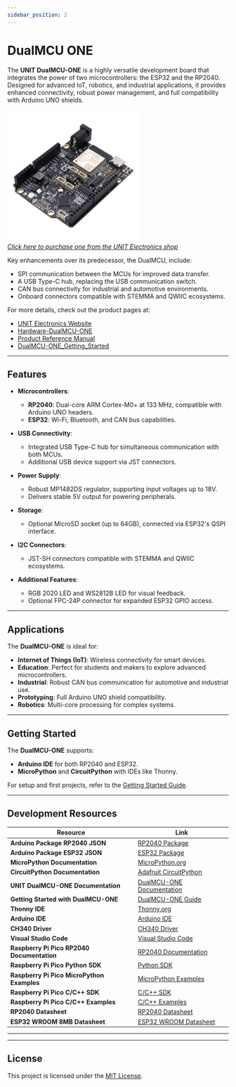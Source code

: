 ```yaml
---
sidebar_position: 2
---
```


# DualMCU ONE 



The **UNIT DualMCU-ONE** is a highly versatile development board that integrates the power of two microcontrollers: the ESP32 and the RP2040. Designed for advanced IoT, robotics, and industrial applications, it provides enhanced connectivity, robust power management, and full compatibility with Arduino UNO shields.

<div style={{ textAlign: "center" }}>
  <a href="https://uelectronics.com/producto/unit-dualmcu-esp32-rp2040-tarjeta-de-desarrollo/">
    <img src="https://raw.githubusercontent.com/UNIT-Electronics/DualMCU-ONE/refs/heads/main/Resources/IMG_3134.jpg" width="300px" />
    <br/>
    <em>Click here to purchase one from the UNIT Electronics shop</em>
  </a>
</div>

Key enhancements over its predecessor, the DualMCU, include:
- SPI communication between the MCUs for improved data transfer.
- A USB Type-C hub, replacing the USB communication switch.
- CAN bus connectivity for industrial and automotive environments.
- Onboard connectors compatible with STEMMA and QWIIC ecosystems.





For more details, check out the product pages at:
* [UNIT Electronics Website](https://uelectronics.com/)
* [Hardware-DualMCU-ONE](https://github.com/UNIT-Electronics/DualMCU-ONE/tree/main/Hardware)
* [Product Reference Manual](https://github.com/UNIT-Electronics/DualMCU-ONE/blob/main/DualMCU-ONE(Product%20Reference%20Manual%20)%5BEN%5D.pdf)
* [DualMCU-ONE_Getting_Started](https://unit-electronics.github.io/DualMCU-ONE/index.html)


---

## Features

- **Microcontrollers**:
  - **RP2040**: Dual-core ARM Cortex-M0+ at 133 MHz, compatible with Arduino UNO headers.
  - **ESP32**: Wi-Fi, Bluetooth, and CAN bus capabilities.

- **USB Connectivity**:
  - Integrated USB Type-C hub for simultaneous communication with both MCUs.
  - Additional USB device support via JST connectors.

- **Power Supply**:
  - Robust MP1482DS regulator, supporting input voltages up to 18V.
  - Delivers stable 5V output for powering peripherals.

- **Storage**:
  - Optional MicroSD socket (up to 64GB), connected via ESP32's QSPI interface.

- **I2C Connectors**:
  - JST-SH connectors compatible with STEMMA and QWIIC ecosystems.

- **Additional Features**:
  - RGB 2020 LED and WS2812B LED for visual feedback.
  - Optional FPC-24P connector for expanded ESP32 GPIO access.

---

## Applications

The **DualMCU-ONE** is ideal for:
- **Internet of Things (IoT)**: Wireless connectivity for smart devices.
- **Education**: Perfect for students and makers to explore advanced microcontrollers.
- **Industrial**: Robust CAN bus communication for automotive and industrial use.
- **Prototyping**: Full Arduino UNO shield compatibility.
- **Robotics**: Multi-core processing for complex systems.

---

## Getting Started

The **DualMCU-ONE** supports:
- **Arduino IDE** for both RP2040 and ESP32.
- **MicroPython** and **CircuitPython** with IDEs like Thonny.

For setup and first projects, refer to the [Getting Started Guide](https://unit-electronics.github.io/DualMCU-ONE/index.html).

---

## Development Resources

| Resource                                   | Link                                                                                   |
|-------------------------------------------|----------------------------------------------------------------------------------------|
| **Arduino Package RP2040 JSON**           | [RP2040 Package](https://github.com/UNIT-Electronics/Uelectronics-RP2040-Arduino-Package) |
| **Arduino Package ESP32 JSON**            | [ESP32 Package](https://github.com/UNIT-Electronics/Uelectronics-ESP32-Arduino-Package) |
| **MicroPython Documentation**             | [MicroPython.org](https://micropython.org/)                                            |
| **CircuitPython Documentation**           | [Adafruit CircuitPython](https://circuitpython.org/)                                   |
| **UNIT DualMCU-ONE Documentation**        | [DualMCU-ONE Documentation](https://github.com/UNIT-Electronics/DualMCU-ONE)          |
| **Getting Started with DualMCU-ONE**      | [DualMCU-ONE Guide](https://unit-electronics.github.io/DualMCU-ONE/index.html)        |
| **Thonny IDE**                            | [Thonny.org](https://thonny.org/)                                                     |
| **Arduino IDE**                           | [Arduino IDE](https://www.arduino.cc/en/software)                                     |
| **CH340 Driver**                          | [CH340 Driver](http://www.wch-ic.com/downloads/CH341SER_ZIP.html)                     |
| **Visual Studio Code**                    | [Visual Studio Code](https://code.visualstudio.com/download)                          |
| **Raspberry Pi Pico RP2040 Documentation**| [RP2040 Documentation](https://www.raspberrypi.com/documentation/microcontrollers/)   |
| **Raspberry Pi Pico Python SDK**          | [Python SDK](https://datasheets.raspberrypi.com/pico/raspberry-pi-pico-python-sdk.pdf) |
| **Raspberry Pi Pico MicroPython Examples**| [MicroPython Examples](https://github.com/raspberrypi/pico-micropython-examples)      |
| **Raspberry Pi Pico C/C++ SDK**           | [C/C++ SDK](https://www.raspberrypi.com/documentation/microcontrollers/c_sdk.html)    |
| **Raspberry Pi Pico C/C++ Examples**      | [C/C++ Examples](https://github.com/raspberrypi/pico-examples)                        |
| **RP2040 Datasheet**                      | [RP2040 Datasheet](https://datasheets.raspberrypi.com/rp2040/rp2040-datasheet.pdf)    |
| **ESP32 WROOM 8MB Datasheet**             | [ESP32 WROOM Datasheet](https://www.espressif.com/sites/default/files/documentation/esp32-wroom-32e_esp32-wroom-32ue_datasheet_en.pdf) |


---
<!-- 
## Contributions

We welcome contributions! Please review our [Contribution Guidelines](CONTRIBUTING.md) before submitting pull requests. -->

---

## License

This project is licensed under the [MIT License](https://github.com/UNIT-Electronics/DualMCU-ONE/blob/main/LICENSE).
